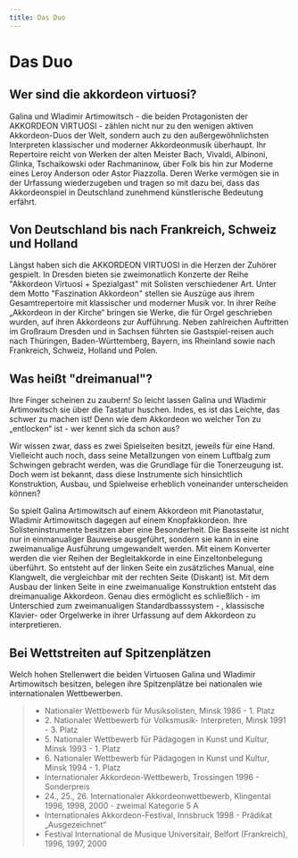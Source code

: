 ```yaml
---
title: Das Duo
---
```

# Das Duo

## Wer sind die akkordeon virtuosi?
Galina und Wladimir Artimowitsch - die beiden Protagonisten der AKKORDEON VIRTUOSI - zählen nicht nur zu den wenigen aktiven Akkordeon-Duos der Welt, sondern auch zu den außergewöhnlichsten Interpreten klassischer und moderner Akkordeonmusik überhaupt. Ihr Repertoire reicht von Werken der alten Meister Bach, Vivaldi, Albinoni, Glinka, Tschaikowski oder Rachmaninow, über Folk bis hin zur Moderne eines Leroy Anderson oder Astor Piazzolla. Deren Werke vermögen sie in der Urfassung wiederzugeben und tragen so mit dazu bei, dass das Akkordeonspiel in Deutschland zunehmend künstlerische Bedeutung erfährt.

## Von Deutschland bis nach Frankreich, Schweiz und Holland
Längst haben sich die AKKORDEON VIRTUOSI in die Herzen der Zuhörer gespielt. In Dresden bieten sie zweimonatlich Konzerte der Reihe "Akkordeon Virtuosi + Spezialgast" mit Solisten verschiedener Art. Unter dem Motto "Faszination Akkordeon" stellen sie Auszüge aus ihrem Gesamtrepertoire mit klassischer und moderner Musik vor. In ihrer Reihe „Akkordeon in der Kirche“ bringen sie Werke, die für Orgel geschrieben wurden, auf ihren Akkordeons zur Aufführung. Neben zahlreichen Auftritten im Großraum Dresden und in Sachsen führten sie Gastspiel-reisen auch nach Thüringen, Baden-Württemberg, Bayern, ins Rheinland sowie nach Frankreich, Schweiz, Holland und Polen.

## Was heißt "dreimanual"?
Ihre Finger scheinen zu zaubern! So leicht lassen Galina und Wladimir Artimowitsch sie über die Tastatur huschen. Indes, es ist das Leichte, das schwer zu machen ist! Denn wie dem Akkordeon wo welcher Ton zu „entlocken“ ist - wer kennt sich da schon aus?

Wir wissen zwar, dass es zwei Spielseiten besitzt, jeweils für eine Hand. Vielleicht auch noch, dass seine Metallzungen von einem Luftbalg zum Schwingen gebracht werden, was die Grundlage für die Tonerzeugung ist. Doch wem ist bekannt, dass diese Instrumente sich hinsichtlich Konstruktion, Ausbau, und Spielweise erheblich voneinander unterscheiden können?

So spielt Galina Artimowitsch auf einem Akkordeon mit Pianotastatur, Wladimir Artimowitsch dagegen auf einem Knopfakkordeon. Ihre Solisteninstrumente besitzen aber eine Besonderheit. Die Bassseite ist nicht nur in einmanualiger Bauweise ausgeführt, sondern sie kann in eine zweimanualige Ausführung umgewandelt werden. Mit einem Konverter werden die vier Reihen der Begleitakkorde in eine Einzeltonbelegung überführt. So entsteht auf der linken Seite ein zusätzliches Manual, eine Klangwelt, die vergleichbar mit der rechten Seite (Diskant) ist. Mit dem Ausbau der linken Seite in eine zweimanualige Konstruktion entsteht das dreimanualige Akkordeon. Genau dies ermöglicht es schließlich - im Unterschied zum zweimanualigen Standardbasssystem - , klassische Klavier- oder Orgelwerke in ihrer Urfassung auf dem Akkordeon zu interpretieren.

## Bei Wettstreiten auf Spitzenplätzen
Welch hohen Stellenwert die beiden Virtuosen Galina und Wladimir Artimowitsch besitzen, belegen ihre Spitzenplätze bei nationalen wie internationalen Wettbewerben.

> - Nationaler Wettbewerb für Musiksolisten, Minsk 1986 - 1. Platz
> - 2. Nationaler Wettbewerb für Volksmusik- Interpreten, Minsk 1991 - 3. Platz
> - 5. Nationaler Wettbewerb für Pädagogen in Kunst und Kultur, Minsk 1993 - 1. Platz
> - 6. Nationaler Wettbewerb für Pädagogen in Kunst und Kultur, Minsk 1994 - 1. Platz
> - Internationaler Akkordeon-Wettbewerb, Trossingen 1996 - Sonderpreis
> - 24., 25., 26. Internationaler Akkordeonwettbewerb, Klingental 1996, 1998, 2000 - zweimal Kategorie 5 A
> - Internationales Akkordeon-Festival, Innsbruck 1998 - Prädikat „Ausgezeichnet“
> - Festival International de Musique Universitair, Belfort (Frankreich), 1996, 1997, 2000 